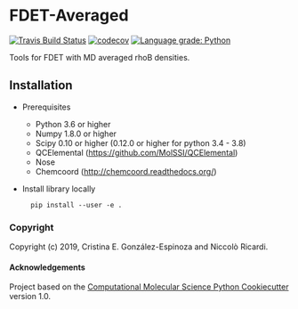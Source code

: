 FDET-Averaged
==============================
[//]: # (Badges)
[![Travis Build Status](https://travis-ci.org/crisely09/fdeta.svg?branch=master)](https://travis-ci.org/crisely09/fdeta)
[![codecov](https://codecov.io/gh/crisely09/fdeta/branch/master/graph/badge.svg)](https://codecov.io/gh/crisely09/fdeta/branch/master)
[![Language grade: Python](https://img.shields.io/lgtm/grade/python/g/crisely09/fdeta.svg?logo=lgtm&logoWidth=18)](https://lgtm.com/projects/g/crisely09/fdeta/context:python)

Tools for FDET with MD averaged rhoB densities.

Installation
------------

* Prerequisites
    - Python 3.6 or higher
    - Numpy 1.8.0 or higher
    - Scipy 0.10 or higher (0.12.0 or higher for python 3.4 - 3.8)
    - QCElemental (https://github.com/MolSSI/QCElemental)
    - Nose
    - Chemcoord (http://chemcoord.readthedocs.org/)

* Install library locally

        pip install --user -e .

### Copyright

Copyright (c) 2019, Cristina E. González-Espinoza and Niccolò Ricardi.

#### Acknowledgements
 
Project based on the 
[Computational Molecular Science Python Cookiecutter](https://github.com/molssi/cookiecutter-cms) version 1.0.
